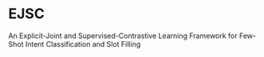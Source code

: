 # EJSC
An Explicit-Joint and Supervised-Contrastive Learning Framework for Few-Shot Intent Classification and Slot Filling
